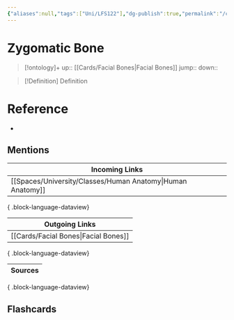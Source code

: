 ```yaml
---
{"aliases":null,"tags":["Uni/LFS122"],"dg-publish":true,"permalink":"/cards/zygomatic-bone/","dgPassFrontmatter":true}
---
```


# Zygomatic Bone

> [!ontology]+
> up:: [[Cards/Facial Bones\|Facial Bones]]
> jump:: 
> down:: 

> [!Definition] Definition
> 

# Reference
- 

## Mentions
| Incoming Links                                                |
| ------------------------------------------------------------- |
| [[Spaces/University/Classes/Human Anatomy\|Human Anatomy]] |

{ .block-language-dataview}

| Outgoing Links                          |
| --------------------------------------- |
| [[Cards/Facial Bones\|Facial Bones]] |

{ .block-language-dataview}

| Sources |
| ------- |

{ .block-language-dataview}

## Flashcards
